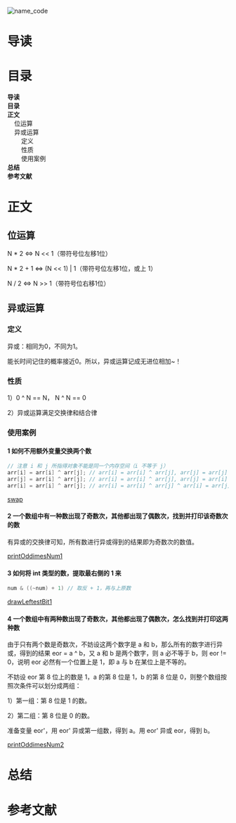 ![name_code](https://gitee.com/struggle3014/picBed/raw/master/name_code.png)

# 导读





# 目录

<nav>
<a href='#导读' style='text-decoration:none;font-weight:bolder'>导读</a><br/>
<a href='#目录' style='text-decoration:none;font-weight:bolder'>目录</a><br/>
<a href='#正文' style='text-decoration:none;font-weight:bolder'>正文</a><br/>
&nbsp;&nbsp;&nbsp;&nbsp;<a href='#位运算' style='text-decoration:none;${border-style}'>位运算</a><br/>
&nbsp;&nbsp;&nbsp;&nbsp;<a href='#异或运算' style='text-decoration:none;${border-style}'>异或运算</a><br/>
&nbsp;&nbsp;&nbsp;&nbsp;&nbsp;&nbsp;&nbsp;&nbsp;<a href='#定义' style='text-decoration:none;${border-style}'>定义</a><br/>
&nbsp;&nbsp;&nbsp;&nbsp;&nbsp;&nbsp;&nbsp;&nbsp;<a href='#性质' style='text-decoration:none;${border-style}'>性质</a><br/>
&nbsp;&nbsp;&nbsp;&nbsp;&nbsp;&nbsp;&nbsp;&nbsp;<a href='#使用案例' style='text-decoration:none;${border-style}'>使用案例</a><br/>
<a href='#总结' style='text-decoration:none;font-weight:bolder'>总结</a><br/>
<a href='#参考文献' style='text-decoration:none;font-weight:bolder'>参考文献</a><br/>
</nav>



# 正文

## 位运算

N * 2	<=>	N << 1（带符号位左移1位）

N * 2 + 1	<=>	(N << 1) | 1（带符号位左移1位，或上 1）

N / 2 	<=>	N >> 1（带符号位右移1位）



## 异或运算

### 定义

异或：相同为0，不同为1。

能长时间记住的概率接近0。所以，异或运算记成无进位相加~！

### 性质

1）0 ^ N == N， N ^ N == 0

2）异或运算满足交换律和结合律

### 使用案例

#### 1 如何不用额外变量交换两个数

```java
// 注意 i 和 j 所指得对象不能是同一个内存空间（i 不等于 j）
arr[i] = arr[i] ^ arr[j]; // arr[i] = arr[i] ^ arr[j], arr[j] = arr[j]
arr[j] = arr[i] ^ arr[j]; // arr[i] = arr[i] ^ arr[j], arr[j] = arr[i] ^ arr[j] ^ arr[j] = arr[i]
arr[i] = arr[i] ^ arr[j]; // arr[i] = arr[i] ^ arr[j] ^ arr[i] = arr[j], arr[j] = arr[i]
```

[swap](../../../../projects/alogorithm-basic/src/main/java/com/xiumei/alogrithm/basic/Code1_EvenTimesOddTimes.java)

#### 2 一个数组中有一种数出现了奇数次，其他都出现了偶数次，找到并打印该奇数次的数

有异或的交换律可知，所有数进行异或得到的结果即为奇数次的数值。

[printOddimesNum1](../../../../projects/alogorithm-basic/src/main/java/com/xiumei/alogrithm/basic/Code1_EvenTimesOddTimes.java)

#### 3 如何将 int 类型的数，提取最右侧的 1 来

```java
num & ((~num) + 1) // 取反 + 1，再与上原数
```

[drawLeftestBit1](../../../../projects/alogorithm-basic/src/main/java/com/xiumei/alogrithm/basic/Code1_EvenTimesOddTimes.java)

#### 4 一个数组中有两种数出现了奇数次，其他都出现了偶数次，怎么找到并打印这两种数

由于只有两个数是奇数次，不妨设这两个数字是 a 和 b，那么所有的数字进行异或，得到的结果 eor = a ^ b，又 a 和 b 是两个数字，则 a 必不等于 b，则 eor != 0，说明 eor 必然有一个位置上是 1，即 a 与 b 在某位上是不等的。

不妨设 eor 第 8 位上的数是 1，a 的第 8 位是 1，b 的第 8 位是 0，则整个数组按照次条件可以划分成两组：

1）第一组：第 8 位是 1 的数。

2）第二组：第 8 位是 0 的数。

准备变量 eor'，用 eor' 异或第一组数，得到 a。用 eor' 异或 eor，得到 b。

[printOddimesNum2](../../../../projects/alogorithm-basic/src/main/java/com/xiumei/alogrithm/basic/Code1_EvenTimesOddTimes.java)



# 总结



# 参考文献


